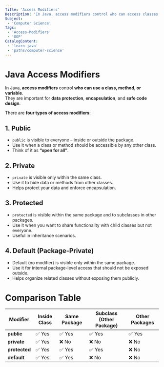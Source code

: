 ```yaml
--- 
Title: 'Access Modifiers'
Description: 'In Java, access modifiers control who can access classes, methods, or variables, helping protect data and enforce encapsulation. They allow you to hide details, share functionality safely, and organize code for better maintenance.'
Subject:
 - 'Computer Science'
Tags:
 - 'Access-Modifiers'
 - 'OOP'
CatalogContent:
 - 'learn-java'
 - 'paths/computer-science'
---
```


# Java Access Modifiers

In Java, **access modifiers** control **who can use a class, method, or variable**.  
They are important for **data protection**, **encapsulation**, and **safe code design**.

There are **four types of access modifiers**:


## 1. Public

 - `public` is visible to everyone – inside or outside the package.
 - Use it when a class or method should be accessible by any other class.
 - Think of it as **“open for all”**.


## 2. Private
 - `private` is visible only within the same class.
 - Use it to hide data or methods from other classes.
 - Helps protect your data and enforce encapsulation.


## 3. Protected
 - `protected` is visible within the same package and to subclasses in other packages.
 - Use it when you want to share functionality with child classes but not everyone.
 - Useful in inheritance scenarios.


## 4. Default (Package-Private)
 - Default (no modifier) is visible only within the same package.
 - Use it for internal package-level access that should not be exposed outside.
 - Helps organize related classes without exposing them publicly.


# Comparison Table

| Modifier     | Inside Class       | Same Package      | Subclass (Other Package)          | Other Packages              |
|--------------|-------------------|-------------------|-----------------------------------|--------------------------|
| **public**    | ✅ Yes             | ✅ Yes             | ✅ Yes                             | ✅ Yes                   |
| **private**   | ✅ Yes             | ❌ No              | ❌ No                              | ❌ No                    |
| **protected** | ✅ Yes             | ✅ Yes             | ✅ Yes                             | ❌ No                    |
| **default**   | ✅ Yes             | ✅ Yes             | ❌ No                              | ❌ No                    |

